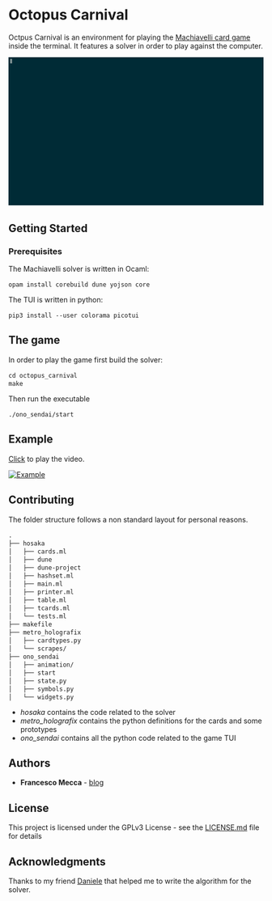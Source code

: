 
# Octopus Carnival

Octpus Carnival is an environment for playing the [Machiavelli card game](https://en.wikipedia.org/wiki/Machiavelli_(Italian_card_game)) inside the terminal.
It features a solver in order to play against the computer.

![](ono_sendai/animation/intro.gif)

## Getting Started

### Prerequisites

The Machiavelli solver is written in Ocaml:

```
opam install corebuild dune yojson core
```

The TUI is written in python:

```
pip3 install --user colorama picotui
```

## The game

In order to play the game first build the solver:

```
cd octopus_carnival
make
```

Then run the executable

```
./ono_sendai/start
```

## Example

[Click](https://raw.githubusercontent.com/FraMecca/Octopus_Carnival/master/ono_sendai/animation/rec.webm) to play the video.

[![Example](ono_sendai/animation/shot.gif)](https://raw.githubusercontent.com/FraMecca/Octopus_Carnival/master/ono_sendai/animation/rec.webm)


## Contributing

The folder structure follows a non standard layout for personal reasons.

```
.
├── hosaka
│   ├── cards.ml
│   ├── dune
│   ├── dune-project
│   ├── hashset.ml
│   ├── main.ml
│   ├── printer.ml
│   ├── table.ml
│   ├── tcards.ml
│   └── tests.ml
├── makefile
├── metro_holografix
│   ├── cardtypes.py
│   └── scrapes/
├── ono_sendai
│   ├── animation/
│   ├── start
│   ├── state.py
│   ├── symbols.py
│   └── widgets.py
```

* *hosaka* contains the code related to the solver
* *metro_holografix* contains the python definitions for the cards and some prototypes
* *ono_sendai* contains all the python code related to the game TUI


## Authors

* **Francesco Mecca** - [blog](https://francescomecca.eu)

## License

This project is licensed under the GPLv3 License - see the [LICENSE.md](LICENSE.md) file for details

## Acknowledgments

Thanks to my friend [Daniele](https://github.com/danseraf) that helped me to write the algorithm for the solver. 
